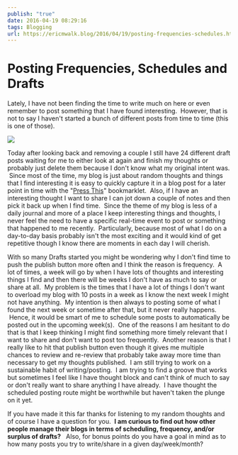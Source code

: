 ```yaml
---
publish: "true"
date: 2016-04-19 08:29:16
tags: Blogging
url: https://ericmwalk.blog/2016/04/19/posting-frequencies-schedules.html
---
```


# Posting Frequencies, Schedules and Drafts

Lately, I have not been finding the time to write much on here or even remember to post something that I have found interesting.  However, that is not to say I haven't started a bunch of different posts from time to time (this is one of those).

![](https://ericmwalk.blog/uploads/2022/50621cf824.jpg)

Today after looking back and removing a couple I still have 24 different draft posts waiting for me to either look at again and finish my thoughts or probably just delete them because I don't know what my original intent was.  Since most of the time, my blog is just about random thoughts and things that I find interesting it is easy to quickly capture it in a blog post for a later point in time with the "<a href="https://en.support.wordpress.com/press-this/">Press This</a>" bookmarklet.  Also, if I have an interesting thought I want to share I can jot down a couple of notes and then pick it back up when I find time.  Since the theme of my blog is less of a daily journal and more of a place I keep interesting things and thoughts, I never feel the need to have a specific real-time event to post or something that happened to me recently.  Particularly, because most of what I do on a day-to-day basis probably isn't the most exciting and it would kind of get repetitive though I know there are moments in each day I will cherish.

With so many Drafts started you might be wondering why I don't find time to push the publish button more often and I think the reason is frequency.  A lot of times, a week will go by when I have lots of thoughts and interesting things I find and then there will be weeks I don't have as much to say or share at all.  My problem is the times that I have a lot of things I don't want to overload my blog with 10 posts in a week as I know the next week I might not have anything.  My intention is then always to posting some of what I found the next week or sometime after that, but it never really happens.  Hence, it would be smart of me to schedule some posts to automatically be posted out in the upcoming week(s).  One of the reasons I am hesitant to do that is that I keep thinking I might find something more timely relevant that I want to share and don't want to post too frequently.  Another reason is that I really like to hit that publish button even though it gives me multiple chances to review and re-review that probably take away more time than necessary to get my thoughts published.  I am still trying to work on a sustainable habit of writing/posting.  I am trying to find a groove that works but sometimes I feel like I have thought block and can't think of much to say or don't really want to share anything I have already.  I have thought the scheduled posting route might be worthwhile but haven't taken the plunge on it yet.

If you have made it this far thanks for listening to my random thoughts and of course I have a question for you.  **I am curious to find out how other people manage their blogs in terms of scheduling, frequency, and/or surplus of drafts?**   Also, for bonus points do you have a goal in mind as to how many posts you try to write/share in a given day/week/month?
